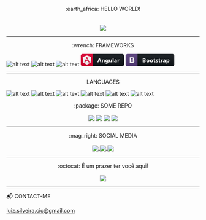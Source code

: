  <p align="center"> :earth_africa: HELLO WORLD! </p>

 <br>
 
<div align="center">
 <a href="https://github.com/Linzer-Cyberheart">
   <img align="center" src="https://github-readme-stats.vercel.app/api?username=linzer-cyberheart&count_private=true&show_icons=true&theme=radical" />
 </a> 
</div>

<hr>

<p align="center"> :wrench: FRAMEWORKS </p>

 ![alt text](https://raw.githubusercontent.com/MikeCodesDotNET/ColoredBadges/master/png/dev/frameworks/godot.png "Logo Title Text 1")
 ![alt text](https://raw.githubusercontent.com/MikeCodesDotNET/ColoredBadges/master/png/dev/frameworks/nodejs.png "Logo Title Text 1")
 ![alt text](https://raw.githubusercontent.com/MikeCodesDotNET/ColoredBadges/master/png/dev/frameworks/react.png "Logo Title Text 1")
 ![alt text](https://raw.githubusercontent.com/MikeCodesDotNET/ColoredBadges/master/png/dev/frameworks/angular.png "Logo Title Text 1")
 ![alt text](https://raw.githubusercontent.com/MikeCodesDotNET/ColoredBadges/master/png/dev/frameworks/bootstrap.png "Logo Title Text 1")

 <hr>
 
 <p align="center"> LANGUAGES </p>
 
![alt text](https://github.com/MikeCodesDotNET/ColoredBadges/blob/master/png/dev/languages/csharp.png "Logo Title Text 1")
![alt text](https://github.com/MikeCodesDotNET/ColoredBadges/blob/master/png/dev/languages/css3.png "Logo Title Text 1")
![alt text](https://github.com/MikeCodesDotNET/ColoredBadges/blob/master/png/dev/languages/html.png "Logo Title Text 1")
![alt text](https://github.com/MikeCodesDotNET/ColoredBadges/blob/master/png/dev/languages/java.png "Logo Title Text 1")
![alt text](https://github.com/MikeCodesDotNET/ColoredBadges/blob/master/png/dev/languages/js.png "Logo Title Text 1")
![alt text](https://github.com/MikeCodesDotNET/ColoredBadges/blob/master/png/dev/languages/python.png "Logo Title Text 1")

 <p align="center"> :package: SOME REPO <p/>
  
<div align="center">
 
  <a href="https://github.com/Linzer-Cyberheart/GODOT-GDScript-Parte-I">
    <img align="center" src="https://github-readme-stats.vercel.app/api/pin/?username=linzer-cyberheart&theme=radical&repo=GODOT-GDScript-Parte-I" />
  </a>

  <a href="https://github.com/Linzer-Cyberheart/GODOT-GDScript-Parte-II">
    <img align="center" src="https://github-readme-stats.vercel.app/api/pin/?username=linzer-cyberheart&theme=radical&repo=GODOT-GDScript-Parte-II" />
  </a>

  <a href="https://github.com/Linzer-Cyberheart/GODOT-GDScript-Parte-III">
    <img align="center" src="https://github-readme-stats.vercel.app/api/pin/?username=linzer-cyberheart&theme=radical&repo=GODOT-GDScript-Parte-III" />
  </a>

  <a href="https://github.com/Linzer-Cyberheart/OKUNO">
    <img align="center" src="https://github-readme-stats.vercel.app/api/pin/?username=linzer-cyberheart&theme=radical&repo=OKUNO" />
  </a>
  
 </div>

 <hr>

  <p align="center"> :mag_right: SOCIAL MEDIA <p/>

<div align="center">
 
  <a href="https://github.com/Linzer-Cyberheart">
    <img align="center" src="https://img.shields.io/badge/-Github-000?style=flat-square&logo=Github&logoColor=white&link=https://github.com/Linzer-Cyberheart" />
  </a>

  <a href="https://github.com/Linzer-Cyberheart">
    <img align="center" src="https://img.shields.io/badge/-LinkedIn-blue?style=flat-square&logo=Linkedin&logoColor=white&link=https://www.linkedin.com/in/luizfernandoss/" />
  </a>

  <a href="https://github.com/Linzer-Cyberheart">
    <img align="center" src="https://img.shields.io/badge/-YouTube-ff0000?style=flat-square&labelColor=ff0000&logo=youtube&logoColor=white&link=https://www.youtube.com/channel/UCKsQt2-ymitctFnlfbxxkHA?view_as=subscriber" />
  </a>
  
 </div>
 
 <hr>
 
 <p align="center"> :octocat: É um prazer ter você aqui! </p>
  
 <div align="center">
  <a align="center" href="http://hits.dwyl.com/Linzer-Cyberheart/GODOT-GDScript-Parte-I">
    <img align="center" src="http://hits.dwyl.com/Linzer-Cyberheart/GODOT-GDScript-Parte-I.svg" />
  </a>
 </div>

 <hr>

 :mailbox_with_mail: CONTACT-ME

 luiz.silveira.cic@gmail.com
